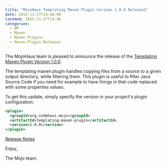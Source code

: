 ```yaml
---
title: "MojoHaus Templating Maven Plugin Version 1.0.0 Released"
date: 2015-11-27T14:46:00
lastmod: 2015-11-27T14:46
categories:
  - BM
  - Maven
  - Maven-Plugins
  - Maven-Plugin-Releases
---
```

The MojoHaus team is pleased to announce the release of the 
[Templating Maven Plugin Version 1.0.0](http://www.mojohaus.org/templating-maven-plugin/).

The templating maven plugin handles copying files from a source to a given
output directory, while filtering them. This plugin is useful to filter Java
Source Code if you need for example to have things in that code replaced with
some properties values.

To get this update, simply specify the version in your project's plugin
configuration:

```xml
<plugin>
  <groupId>org.codehaus.mojo</groupId>
  <artifactId>templating-maven-plugin</artifactId>
  <version>1.0.0</version>
</plugin>
```

[Release Notes](http://www.mojohaus.org/templating-maven-plugin/github-report.html)

Enjoy,

The Mojo team.

